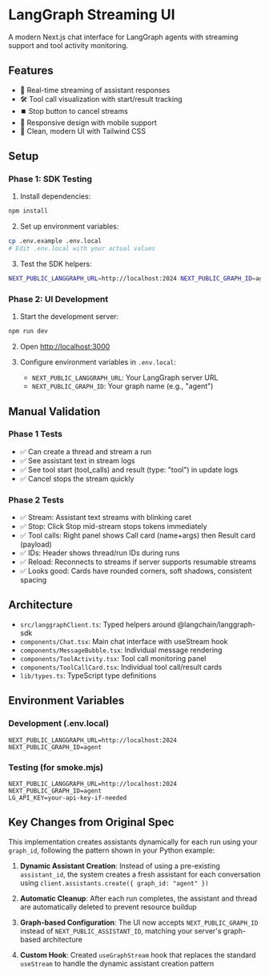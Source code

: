 # LangGraph Streaming UI

A modern Next.js chat interface for LangGraph agents with streaming support and tool activity monitoring.

## Features

- 🔄 Real-time streaming of assistant responses
- 🛠️ Tool call visualization with start/result tracking
- ⏹️ Stop button to cancel streams
- 📱 Responsive design with mobile support
- 🎨 Clean, modern UI with Tailwind CSS

## Setup

### Phase 1: SDK Testing

1. Install dependencies:
```bash
npm install
```

2. Set up environment variables:
```bash
cp .env.example .env.local
# Edit .env.local with your actual values
```

3. Test the SDK helpers:
```bash
NEXT_PUBLIC_LANGGRAPH_URL=http://localhost:2024 NEXT_PUBLIC_GRAPH_ID=agent node scripts/smoke.mjs
```

### Phase 2: UI Development

1. Start the development server:
```bash
npm run dev
```

2. Open [http://localhost:3000](http://localhost:3000)

3. Configure environment variables in `.env.local`:
   - `NEXT_PUBLIC_LANGGRAPH_URL`: Your LangGraph server URL  
   - `NEXT_PUBLIC_GRAPH_ID`: Your graph name (e.g., "agent")

## Manual Validation

### Phase 1 Tests
- ✅ Can create a thread and stream a run
- ✅ See assistant text in stream logs
- ✅ See tool start (tool_calls) and result (type: "tool") in update logs
- ✅ Cancel stops the stream quickly

### Phase 2 Tests
- ✅ Stream: Assistant text streams with blinking caret
- ✅ Stop: Click Stop mid-stream stops tokens immediately
- ✅ Tool calls: Right panel shows Call card (name+args) then Result card (payload)
- ✅ IDs: Header shows thread/run IDs during runs
- ✅ Reload: Reconnects to streams if server supports resumable streams
- ✅ Looks good: Cards have rounded corners, soft shadows, consistent spacing

## Architecture

- `src/langgraphClient.ts`: Typed helpers around @langchain/langgraph-sdk
- `components/Chat.tsx`: Main chat interface with useStream hook
- `components/MessageBubble.tsx`: Individual message rendering
- `components/ToolActivity.tsx`: Tool call monitoring panel
- `components/ToolCallCard.tsx`: Individual tool call/result cards
- `lib/types.ts`: TypeScript type definitions

## Environment Variables

### Development (.env.local)
```
NEXT_PUBLIC_LANGGRAPH_URL=http://localhost:2024
NEXT_PUBLIC_GRAPH_ID=agent
```

### Testing (for smoke.mjs)
```
NEXT_PUBLIC_LANGGRAPH_URL=http://localhost:2024
NEXT_PUBLIC_GRAPH_ID=agent
LG_API_KEY=your-api-key-if-needed
```

## Key Changes from Original Spec

This implementation creates assistants dynamically for each run using your `graph_id`, following the pattern shown in your Python example:

1. **Dynamic Assistant Creation**: Instead of using a pre-existing `assistant_id`, the system creates a fresh assistant for each conversation using `client.assistants.create({ graph_id: "agent" })`

2. **Automatic Cleanup**: After each run completes, the assistant and thread are automatically deleted to prevent resource buildup

3. **Graph-based Configuration**: The UI now accepts `NEXT_PUBLIC_GRAPH_ID` instead of `NEXT_PUBLIC_ASSISTANT_ID`, matching your server's graph-based architecture

4. **Custom Hook**: Created `useGraphStream` hook that replaces the standard `useStream` to handle the dynamic assistant creation pattern